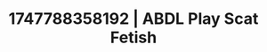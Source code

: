 ---
categories:
- Skin worship
- Wet lips
- Cosmic sensuality
- Obedience kink
- Closeness kink
image: /assets/images/1747788358192.jpg
layout: post
seo:
  description: Featured content with premium ABDL Play, Scat Fetish. HD images available.
  keywords: ABDL Play, Scat Fetish
  og_image: /assets/images/1747788358192.jpg
  schema_type: VisualArtwork
tags:
- ABDL Play
- Scat Fetish
- '#1747788358192'
title: 1747788358192 | ABDL Play Scat Fetish
---